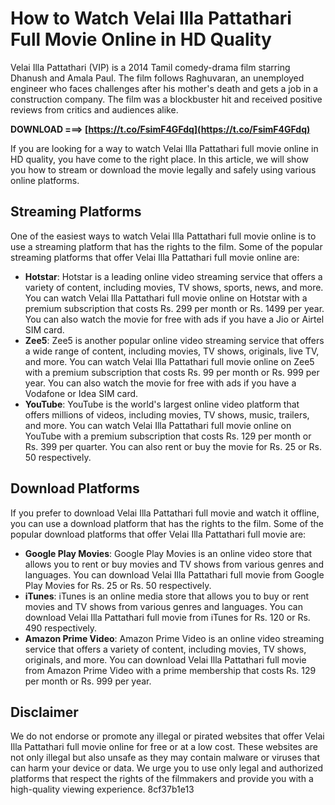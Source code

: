 # How to Watch Velai Illa Pattathari Full Movie Online in HD Quality
 
Velai Illa Pattathari (VIP) is a 2014 Tamil comedy-drama film starring Dhanush and Amala Paul. The film follows Raghuvaran, an unemployed engineer who faces challenges after his mother's death and gets a job in a construction company. The film was a blockbuster hit and received positive reviews from critics and audiences alike.
 
**DOWNLOAD ===> [https://t.co/FsimF4GFdq](https://t.co/FsimF4GFdq)**


 
If you are looking for a way to watch Velai Illa Pattathari full movie online in HD quality, you have come to the right place. In this article, we will show you how to stream or download the movie legally and safely using various online platforms.
 
## Streaming Platforms
 
One of the easiest ways to watch Velai Illa Pattathari full movie online is to use a streaming platform that has the rights to the film. Some of the popular streaming platforms that offer Velai Illa Pattathari full movie online are:
 
- **Hotstar**: Hotstar is a leading online video streaming service that offers a variety of content, including movies, TV shows, sports, news, and more. You can watch Velai Illa Pattathari full movie online on Hotstar with a premium subscription that costs Rs. 299 per month or Rs. 1499 per year. You can also watch the movie for free with ads if you have a Jio or Airtel SIM card.
- **Zee5**: Zee5 is another popular online video streaming service that offers a wide range of content, including movies, TV shows, originals, live TV, and more. You can watch Velai Illa Pattathari full movie online on Zee5 with a premium subscription that costs Rs. 99 per month or Rs. 999 per year. You can also watch the movie for free with ads if you have a Vodafone or Idea SIM card.
- **YouTube**: YouTube is the world's largest online video platform that offers millions of videos, including movies, TV shows, music, trailers, and more. You can watch Velai Illa Pattathari full movie online on YouTube with a premium subscription that costs Rs. 129 per month or Rs. 399 per quarter. You can also rent or buy the movie for Rs. 25 or Rs. 50 respectively.

## Download Platforms
 
If you prefer to download Velai Illa Pattathari full movie and watch it offline, you can use a download platform that has the rights to the film. Some of the popular download platforms that offer Velai Illa Pattathari full movie are:

- **Google Play Movies**: Google Play Movies is an online video store that allows you to rent or buy movies and TV shows from various genres and languages. You can download Velai Illa Pattathari full movie from Google Play Movies for Rs. 25 or Rs. 50 respectively.
- **iTunes**: iTunes is an online media store that allows you to buy or rent movies and TV shows from various genres and languages. You can download Velai Illa Pattathari full movie from iTunes for Rs. 120 or Rs. 490 respectively.
- **Amazon Prime Video**: Amazon Prime Video is an online video streaming service that offers a variety of content, including movies, TV shows, originals, and more. You can download Velai Illa Pattathari full movie from Amazon Prime Video with a prime membership that costs Rs. 129 per month or Rs. 999 per year.

## Disclaimer
 
We do not endorse or promote any illegal or pirated websites that offer Velai Illa Pattathari full movie online for free or at a low cost. These websites are not only illegal but also unsafe as they may contain malware or viruses that can harm your device or data. We urge you to use only legal and authorized platforms that respect the rights of the filmmakers and provide you with a high-quality viewing experience.
 8cf37b1e13
 
